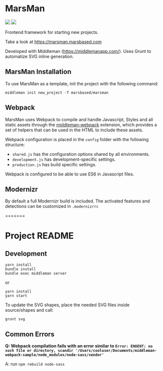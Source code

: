 # MarsMan

<a href="https://waffle.io/MarsBased/marsman"><img src="https://img.shields.io/badge/Waffle-marsman-blue.svg?colorB=78bdf2" /></a>
<img src="https://img.shields.io/github/license/mashape/apistatus.svg" />

Frontend framework for starting new projects.

Take a look at https://marsman.marsbased.com

Developed with Middleman (https://middlemanapp.com/). Uses Grunt to automatize SVG inline generation.

## MarsMan Installation

To use MarsMan as a template, init the project with the following command:

```
middleman init new_project -T marsbased/marsman
```

## Webpack

MarsMan uses Webpack to compile and handle Javascript, Styles and all static assets through the [middleman-webpack](https://github.com/MarsBased/middleman-webpack) extension, which provides a set of helpers that can be used in the HTML to include these assets.

Webpack configuration is placed in the `config` folder with the following structure:
* `shared.js` has the configuration options shared by all environments.
* `development.js` has development-specific settings.
* `production.js` has build specific settings.

Webpack is configured to be able to use ES6 in Javascript files.

## Modernizr

By default a full Modernizr build is included. The activated features and detections can be customized in `.modernizrrc`

=======

# Project README

## Development

```
yarn install
bundle install
bundle exec middleman server
```

or

```
yarn install
yarn start
```

To update the SVG shapes, place the needed SVG files inside source/shapes and
call:

```
grunt svg
```

## Common Errors

**Q: Webpack compilation fails with an error similar to `Error: ENOENT: no such file or directory, scandir '/Users/cooluser/Documents/middleman-webpack-sample/node_modules/node-sass/vendor'`**

A: run `npm rebuild node-sass`
